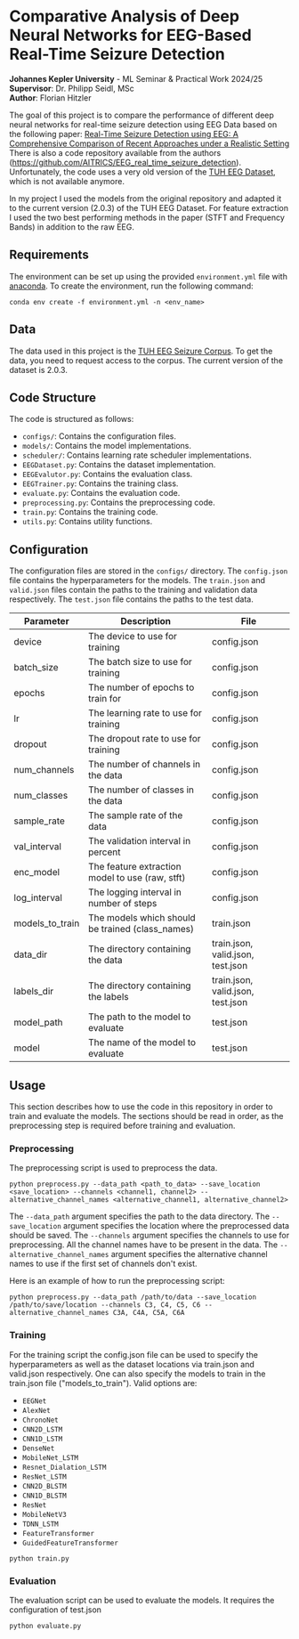 Comparative Analysis of Deep Neural Networks for EEG-Based Real-Time Seizure Detection
========================================================================================
**Johannes Kepler University** - ML Seminar & Practical Work 2024/25  
**Supervisor**: Dr. Philipp Seidl, MSc \
**Author**: Florian Hitzler

The goal of this project is to compare the performance of different deep neural networks for real-time seizure detection using EEG Data based on the following paper:
[Real-Time Seizure Detection using EEG: A Comprehensive Comparison of Recent Approaches under a Realistic Setting](https://arxiv.org/abs/2201.08780)
There is also a code repository available from the authors (https://github.com/AITRICS/EEG_real_time_seizure_detection).
Unfortunately, the code uses a very old version of the [TUH EEG Dataset](https://isip.piconepress.com/projects/tuh_eeg/), which is not available anymore.

In my project I used the models from the original repository and adapted it to the current version (2.0.3) of the TUH EEG Dataset.
For feature extraction I used the two best performing methods in the paper (STFT and Frequency Bands) in addition to the raw EEG.

## Requirements
The environment can be set up using the provided `environment.yml` file with [anaconda](https://www.anaconda.com/). To create the environment, run the following command:
```
conda env create -f environment.yml -n <env_name>
```

## Data

The data used in this project is the [TUH EEG Seizure Corpus](https://isip.piconepress.com/projects/nedc/html/tuh_eeg/).
To get the data, you need to request access to the corpus.
The current version of the dataset is 2.0.3.

## Code Structure

The code is structured as follows:
- `configs/`: Contains the configuration files.
- `models/`: Contains the model implementations.
- `scheduler/`: Contains learning rate scheduler implementations.
- `EEGDataset.py`: Contains the dataset implementation.
- `EEGEvalutor.py`: Contains the evaluation class.
- `EEGTrainer.py`: Contains the training class.
- `evaluate.py`: Contains the evaluation code.
- `preprocessing.py`: Contains the preprocessing code.
- `train.py`: Contains the training code.
- `utils.py`: Contains utility functions.


## Configuration

The configuration files are stored in the `configs/` directory. The `config.json` file contains the hyperparameters for the models. 
The `train.json` and `valid.json` files contain the paths to the training and validation data respectively. 
The `test.json` file contains the paths to the test data.

| Parameter       | Description                                      | File                              |
|-----------------|--------------------------------------------------|-----------------------------------|
| device          | The device to use for training                   | config.json                       |
| batch_size      | The batch size to use for training               | config.json                       |
| epochs          | The number of epochs to train for                | config.json                       |
| lr              | The learning rate to use for training            | config.json                       |
| dropout         | The dropout rate to use for training             | config.json                       |
| num_channels    | The number of channels in the data               | config.json                       |
| num_classes     | The number of classes in the data                | config.json                       |
| sample_rate     | The sample rate of the data                      | config.json                       |
| val_interval    | The validation interval in percent               | config.json                       |
| enc_model       | The feature extraction model to use (raw, stft)  | config.json                       |
| log_interval    | The logging interval in number of steps          | config.json                       |
| models_to_train | The models which should be trained (class_names) | train.json                        |
| data_dir        | The directory containing the data                | train.json, valid.json, test.json |
| labels_dir      | The directory containing the labels              | train.json, valid.json, test.json |
| model_path      | The path to the model to evaluate                | test.json                         |
| model           | The name of the model to evaluate                | test.json                         |

## Usage

This section describes how to use the code in this repository in order to train and evaluate the models. 
The sections should be read in order, as the preprocessing step is required before training and evaluation.

### Preprocessing

The preprocessing script is used to preprocess the data.

```
python preprocess.py --data_path <path_to_data> --save_location <save_location> --channels <channel1, channel2> --alternative_channel_names <alternative_channel1, alternative_channel2>
```

The `--data_path` argument specifies the path to the data directory. 
The `--save_location` argument specifies the location where the preprocessed data should be saved. 
The `--channels` argument specifies the channels to use for preprocessing. All the channel names have to be present in the data.
The `--alternative_channel_names` argument specifies the alternative channel names to use if the first set of channels don't exist.

Here is an example of how to run the preprocessing script:
```
python preprocess.py --data_path /path/to/data --save_location /path/to/save/location --channels C3, C4, C5, C6 --alternative_channel_names C3A, C4A, C5A, C6A
```


### Training

For the training script the config.json file can be used to specify the hyperparameters as well as the dataset locations via train.json and valid.json respectively.
One can also specify the models to train in the train.json file ("models_to_train").
Valid options are:
- `EEGNet`
- `AlexNet`
- `ChronoNet`
- `CNN2D_LSTM`
- `CNN1D_LSTM`
- `DenseNet`
- `MobileNet_LSTM`
- `Resnet_Dialation_LSTM`
- `ResNet_LSTM`
- `CNN2D_BLSTM`
- `CNN1D_BLSTM`
- `ResNet`
- `MobileNetV3`
- `TDNN_LSTM`
- `FeatureTransformer`
- `GuidedFeatureTransformer`

```
python train.py
```

### Evaluation

The evaluation script can be used to evaluate the models. It requires the configuration of test.json


```
python evaluate.py
```

